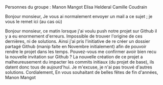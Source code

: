 Personnes du groupe :
Manon Mangot
Elisa Helderal
Camille Coudrain

Bonjour monsieur,
Je vous ai normalement envoyer un mail a ce sujet ; je vous le remet ici (au cas où)

Bonjour monsieur,
ce matin lorsque j'ai voulu push notre projet sur Github il y a eu enormement d'erreurs.
Impossible de trouver l'origine de ces dernières, ni de solutions.
Ainsi j'ai pris l'initiative de re créer un dossier partagé Github (manip faite en Novembre initialement) afin de pouvoir rendre le projet dans les temps.
Pouvez-vous me confirmer avoir bien recu la nouvelle invitation sur Github ?
La nouvelle création de ce projet a malheureusement du impacter les commits initiaux (du projet de base), ils datent donc tous de aujourd'hui. Je m'excuse, je n'ai pas trouvé d'autres solutions.
Cordialement, 
En vous souhaitant de belles fêtes de fin d'années,
Manon Mangot
